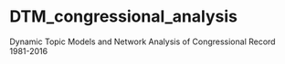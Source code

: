 # DTM_congressional_analysis
Dynamic Topic Models and Network Analysis of Congressional Record 1981-2016
